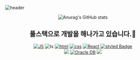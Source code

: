![header](https://capsule-render.vercel.app/api?type=wave&color=auto&height=100&section=header&text=Hi&nbsp;there&nbsp;👋&fontSize=50)

<div align=center>

![Anurag's GitHub stats](https://github-readme-stats.vercel.app/api?username=ParkTaeYonggg&show_icons=true&theme=radical)

 
## 풀스택으로 개발을 해나가고 있습니다.🌱<br>
[![JS](https://img.shields.io/badge/JavaScript-F7DF1E?style=flat-square&logo=JavaScript&logoColor=black)](https://github.com/ParkTaeYonggg/JavaScript_practice)
![ts](https://badgen.net/badge/-/TypeScript/blue?icon=typescript&label)
[![html](https://img.shields.io/badge/Html-E34F26?style=flat-square&logo=Html5&logoColor=white)](https://github.com/ParkTaeYonggg/JavaScript_practice) [![css](https://img.shields.io/badge/CSS-1572B6?style=flat-square&logo=CSS3&logoColor=white)](https://github.com/ParkTaeYonggg/React_basic) 
[![React](https://img.shields.io/badge/React%20-61DAFB?style=flat-square&logo=React&logoColor=black)](https://github.com/ParkTaeYonggg/myreact_practice)
[![styled Badge](https://img.shields.io/badge/StyledComponents-DB7093?style=flat-square&logo=styled-components&logoColor=white)](https://github.com/ParkTaeYonggg/myreact_practice)<br>
<img src="https://img.shields.io/badge/mysql-4479A1?style=for-the-badge&logo=mysql&logoColor=white">
 [![Oracle DB](https://img.shields.io/badge/Oracle-F80000?style=flat-square&logo=oracle&logoColor=white)](https://github.com/ParkTaeYonggg)
 <img src="https://img.shields.io/badge/-Python-3776AB?style=flat&logo=Python&logoColor=white"/>
 
 </div>
<!--
**ParkTaeYonggg/ParkTaeYonggg** is a ✨ _special_ ✨ repository because its `README.md` (this file) appears on your GitHub profile.

Here are some ideas to get you started:

- 🔭 I’m currently working on ...
- 🌱 I’m currently learning ...
- 👯 I’m looking to collaborate on ...
- 🤔 I’m looking for help with ...
- 💬 Ask me about ...
- 📫 How to reach me: ...
- 😄 Pronouns: ...
- ⚡ Fun fact: ...
-->
